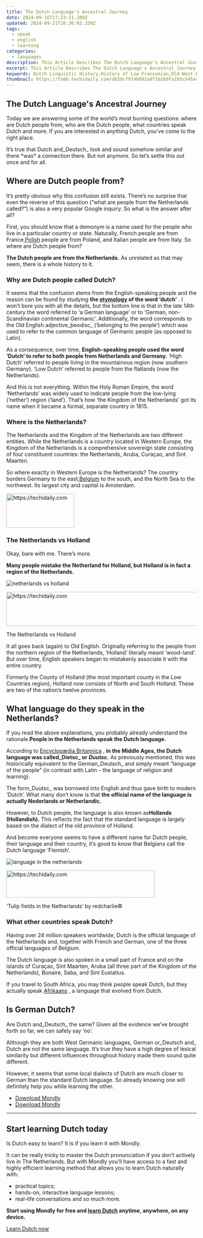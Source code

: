 ```yaml
---
title: The Dutch Language's Ancestral Journey
date: 2024-09-16T17:23:11.209Z
updated: 2024-09-21T16:36:02.329Z
tags:
  - speak
  - english
  - learning
categories:
  - languages
description: This Article Describes The Dutch Language's Ancestral Journey
excerpt: This Article Describes The Dutch Language's Ancestral Journey
keywords: Dutch Linguistic History,History of Low Franconian,Old West Frankish Language Influence,Dutch Language Evolution,Proto-Germanic Roots of Dutch,Dutch Language Origins,Netherlandish Philology Overview
thumbnail: https://thmb.techidaily.com/db39cf974b891a971b269fa1b5c545ac5598c4412d012bd826ff7f5dff9de440.png
---
```


## The Dutch Language's Ancestral Journey

 Today we are answering some of the world’s most burning questions: where are Dutch people from, who are the Dutch people, what countries speak Dutch and more. If you are interested in anything Dutch, you’ve come to the right place.

 It’s true that Dutch and_Deutsch_ look and sound somehow similar and there \*was\* a connection there. But not anymore. So let’s settle this out once and for all.

## Where are Dutch people from?

 It’s pretty obvious why this confusion still exists. There’s no surprise that even the reverse of this question (“what are people from the Netherlands called?”) is also a very popular Google inquiry. So what is the answer after all?

 First, you should know that a demonym is a name used for the people who live in a particular country or state. Naturally, French people are from France,[Polish](https://shop.mondly.com/affiliate.php?ACCOUNT=ATISTUDI&AFFILIATE=108875&PATH=https://www.mondly.com?AFFILIATE=108875) people are from Poland, and Italian people are from Italy. So where are Dutch people from?

**The Dutch people are from the Netherlands.** As unrelated as that may seem, there is a whole history to it.

### Why are Dutch people called Dutch?

 It seems that the confusion stems from the English-speaking people and the reason can be found by studying **the [etymology](https://www.etymonline.com/word/dutch) of the word ‘dutch’** . I won’t bore you with all the details, but the bottom line is that in the late 14th century the word referred to ‘a German language’ or to ‘German, non-Scandinavian continental Germanic’. Additionally, the word corresponds to the Old English adjective_þeodisc_ (‘belonging to the people’) which was used to refer to the common language of Germanic people (as opposed to Latin).

 As a consequence, over time, **English-speaking people used the word ‘Dutch’ to refer to both people from Netherlands and Germany.** ‘High Dutch’ referred to people living in the mountainous region (now southern Germany). ‘Low Dutch’ referred to people from the flatlands (now the Netherlands).

 And this is not everything. Within the Holy Roman Empire, the word ‘Netherlands’ was widely used to indicate people from the low-lying (‘nether’) region (‘land’). That’s how ‘the Kingdom of the Netherlands’ got its name when it became a formal, separate country in 1815.

### Where is the Netherlands?

 The Netherlands and the Kingdom of the Netherlands are two different entities. While the Netherlands is a country located in Western Europe, the Kingdom of the Netherlands is a comprehensive sovereign state consisting of four constituent countries: the Netherlands, Aruba, Curaçao, and Sint Maarten.

 So where exactly in Western Europe is the Netherlands? The country borders Germany to the east,[Belgium](https://shop.mondly.com/affiliate.php?ACCOUNT=ATISTUDI&AFFILIATE=108875&PATH=https://www.mondly.com?AFFILIATE=108875) to the south, and the North Sea to the northwest. Its largest city and capital is Amsterdam.

<!-- affiliate ads begin -->
<a href="https://25home.pxf.io/c/5597632/2148639/16836" target="_top" id="2148639">
  <img src="//a.impactradius-go.com/display-ad/16836-2148639" border="0" alt="https://techidaily.com" width="180" height="90"/>
</a>
<img height="0" width="0" src="https://25home.pxf.io/i/5597632/2148639/16836" style="position:absolute;visibility:hidden;" border="0" />
<!-- affiliate ads end -->

### The Netherlands vs Holland

Okay, bare with me. There’s more.

 **Many people mistake the Netherland for Holland, but Holland is in fact a region of the Netherlands.**

![netherlands vs holland](https://edge.mondly.com/blog/wp-content/uploads/2022/02/netherlands-vs-holland.png "Where Are Dutch People From? Discover The Dutch Language 2")

<!-- affiliate ads begin -->
<a href="https://appsumo.8odi.net/c/5597632/2144308/7443" target="_top" id="2144308">
  <img src="//a.impactradius-go.com/display-ad/7443-2144308" border="0" alt="https://techidaily.com" width="600" height="90"/>
</a>
<img height="0" width="0" src="https://appsumo.8odi.net/i/5597632/2144308/7443" style="position:absolute;visibility:hidden;" border="0" />
<!-- affiliate ads end -->

 The Netherlands vs Holland

 It all goes back (again) to Old English. Originally referring to the people from the northern region of the Netherlands, ‘Holland’ literally meant ‘wood-land’. But over time, English speakers began to mistakenly associate it with the entire country.

 Formerly the County of Holland (the most important county in the Low Countries region), Holland now consists of North and South Holland. These are two of the nation’s twelve provinces.

## What language do they speak in the Netherlands?

 If you read the above explanations, you probably already understand the rationale.**People in the Netherlands speak the Dutch language.**

 According to [Encyclopædia Britannica](https://www.britannica.com/topic/Dutch-language) , **in the Middle Ages, the Dutch language was called_Dietsc_ or** _**Duutsc.**_ As previously mentioned, this was historically equivalent to the German_Deutsch_ and simply meant “language of the people” (in contrast with Latin – the language of religion and learning).

 The form_Duutsc_ was borrowed into English and thus gave birth to modern ‘Dutch’. What many don’t know is that **the official name of the language is actually Nederlands or Netherlandic.**

 However, to Dutch people, the language is also known as**Hollands (Hollandish).** This reflects the fact that the standard language is largely based on the dialect of the old province of Holland.

 And become everyone seems to have a different name for Dutch people, their language and their country, it’s good to know that Belgians call the Dutch language ‘Flemish’.

![language in the netherlands](https://edge.mondly.com/blog/wp-content/uploads/2022/02/language-in-the-netherlands-960x573.jpg "Where Are Dutch People From? Discover The Dutch Language 3")

<!-- affiliate ads begin -->
<a href="https://aligracehair.sjv.io/c/5597632/2135359/19272" target="_top" id="2135359">
  <img src="//a.impactradius-go.com/display-ad/19272-2135359" border="0" alt="https://techidaily.com" width="392" height="72"/>
</a>
<img height="0" width="0" src="https://aligracehair.sjv.io/i/5597632/2135359/19272" style="position:absolute;visibility:hidden;" border="0" />
<!-- affiliate ads end -->

 ‘Tulip fields in the Netherlands’ by redcharlie©

### What other countries speak Dutch?

 Having over 24 million speakers worldwide, Dutch is the official language of the Netherlands and, together with French and German, one of the three official languages of Belgium.

 The Dutch language is also spoken in a small part of France and on the islands of Curaçao, Sint Maarten, Aruba (all three part of the Kingdom of the Netherlands), Bonaire, Saba, and Sint Eustatius.

 If you travel to South Africa, you may think people speak Dutch, but they actually speak [Afrikaans](https://shop.mondly.com/affiliate.php?ACCOUNT=ATISTUDI&AFFILIATE=108875&PATH=https://www.mondly.com?AFFILIATE=108875) , a language that evolved from Dutch.

## Is German Dutch?

 Are Dutch and_Deutsch_ the same? Given all the evidence we’ve brought forth so far, we can safely say ‘no’.

 Although they are both West Germanic languages, German or_Deutsch and_ Dutch are not the same language. It’s true they have a high degree of lexical similarity but different influences throughout history made them sound quite different.

 However, it seems that some local dialects of Dutch are much closer to German than the standard Dutch language. So already knowing one will definitely help you while learning the other.

* [Download Mondly](https://www.facebook.com/sharer/sharer.php?u=https%3A%2F%2Fwww.mondly.com%2Fblog%2Fwhere-are-dutch-people-from%2F&t=Where+Are+Dutch+People+From%3F+Discover+the+Dutch+Language "Share on Facebook")
* [Download Mondly](https://shop.mondly.com/affiliate.php?ACCOUNT=ATISTUDI&AFFILIATE=108875&PATH=https://www.mondly.com?AFFILIATE=108875)

---

## Start learning Dutch today

Is Dutch easy to learn? It is if you learn it with Mondly.

 It can be really tricky to master the Dutch pronunciation if you don’t actively live in The Netherlands. But with Mondly you’ll have access to a fast and highly efficient learning method that allows you to learn Dutch naturally with:

* practical topics;
* hands-on, interactive language lessons;
* real-life conversations and so much more.

 **Start using Mondly for free and [learn Dutch](https://app.adjust.io/5ixfg4k?campaign=blog-post-id-6541&fallback=https%3A%2F%2Fapp.mondly.com?avangate%5Fsrc=blog-post-id-6541?mother%5Flang=en%5Fus?target%5Flang=nl&redirect%5Fandroid=https%3A%2F%2Fplay.google.com%2Fstore%2Fapps%2Fdetails%3Fid%3Dcom.atistudios.mondly.languages&redirect%5Fios=https%3A%2F%2Fitunes.apple.com%2Fapp%2Fid987873536&redirect%5Fmacos=https%3A%2F%2Fapp.mondly.com?avangate%5Fsrc=blog-post-id-6541?mother%5Flang=en%5Fus?target%5Flang=nl) anytime, anywhere, on any device.**

[Learn Dutch now](https://adjt.mondly.com/5ixfg4k?campaign=blog-post-id-6541&fallback=https%3A%2F%2Fapp.mondly.com%3Futm%5Fmedium%3Dblog%5Fblog-post-id-6541%26utm%5Fsource%3Dblog-post-id-6541&redirect%5Fmacos=https%3A%2F%2Fapp.mondly.com%3Futm%5Fmedium%3Dblog%5Fblog-post-id-6541%26utm%5Fsource%3Dblog-post-id-6541&redirect%5Fandroid=https%3A%2F%2Fplay.google.com%2Fstore%2Fapps%2Fdetails%3Fid%3Dcom.atistudios.mondly.languages%3Futm%5Fmedium%3Dblog%5Fblog-post-id-6541%26utm%5Fsource%3Dblog-post-id-6541&redirect%5Fios=https%3A%2F%2Fapps.apple.com%2Fapp%2Fapple-store%2Fid987873536%3Fpt%3D78954800%26ct%3Dblog-post-id-6541%26mt%3D8 "Learn Dutch now")

<ins class="adsbygoogle"
     style="display:block"
     data-ad-format="autorelaxed"
     data-ad-client="ca-pub-7571918770474297"
     data-ad-slot="1223367746"></ins>

<ins class="adsbygoogle"
     style="display:block"
     data-ad-client="ca-pub-7571918770474297"
     data-ad-slot="8358498916"
     data-ad-format="auto"
     data-full-width-responsive="true"></ins>



